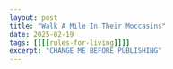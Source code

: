```yaml
---
layout: post
title: "Walk A Mile In Their Moccasins"
date: 2025-02-19
tags: [[[[rules-for-living]]]]
excerpt: "CHANGE ME BEFORE PUBLISHING"
---
```

